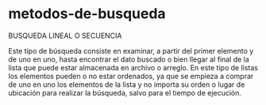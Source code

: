 # metodos-de-busqueda
BUSQUEDA LINEAL O SECUENCIA

Este tipo de búsqueda consiste en examinar, a partir del primer elemento y de uno en uno, hasta encontrar el dato buscado o bien llegar al final de la lista que puede estar almacenada en archivo o arreglo.
En este tipo de listas los elementos pueden o no estar ordenados, ya que se empieza a comprar de uno en uno los elementos de la lista y no importa su orden o lugar de ubicación para realizar la búsqueda, salvo para el tiempo de ejecución.
